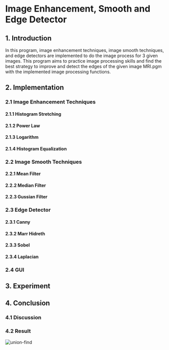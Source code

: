 # Image Enhancement, Smooth and Edge Detector

## 1. Introduction
In this program, image enhancement techniques, image smooth techniques, and edge detectors are implemented to do the image process for 3 given images. This program aims to practice image processing skills and find the best strategy to improve and detect the edges of the given image MRI.pgm with the implemented image processing functions.

## 2. Implementation

### 2.1 Image Enhancement Techniques



#### 2.1.1 Histogram Stretching

#### 2.1.2 Power Law

#### 2.1.3 Logarithm

#### 2.1.4 Histogram Equalization

### 2.2 Image Smooth Techniques

#### 2.2.1 Mean Filter

#### 2.2.2 Median Filter

#### 2.2.3 Gussian Filter

### 2.3 Edge Detector

#### 2.3.1 Canny

#### 2.3.2 Marr Hidreth

#### 2.3.3 Sobel

#### 2.3.4 Laplacian

### 2.4 GUI

## 3. Experiment

## 4. Conclusion

### 4.1 Discussion

### 4.2 Result

![union-find](imgs/union-find.jpg)
